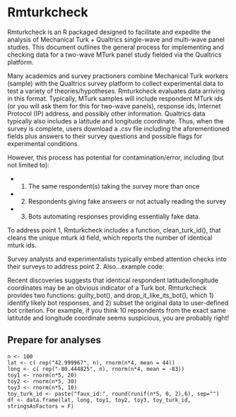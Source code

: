 
# Rmturkcheck

Rmturkcheck is an R packaged designed to facilitate and expedite the analysis of Mechanical Turk + Qualtrics single-wave and multi-wave panel studies. This document outlines the general process for implementing and checking data for a two-wave MTurk panel study fielded via the Qualtrics platform.

Many academics and survey practioners combine Mechanical Turk workers (sample) with the Qualtrics survey platform to collect experimental data to test a variety of theories/hypotheses. Rmturkcheck evaluates data arriving in this format. Typically, MTurk samples will include respondent MTurk ids (or you will ask them for this for two-wave panels), response ids, Internet Protocol (IP) address, and possibly other information. Qualtrics data typically also includes a latitude and longitude coordinate. Thus, when the survey is complete, users download a .csv file including the aforementioned fields plus answers to their survey questions and possible flags for experimental conditions.

However, this process has potential for contamination/error, including (but not limited to):

* 1. The same respondent(s) taking the survey more than once
* 2. Respondents giving fake answers or not actually reading the survey
* 3. Bots automating responses providing essentially fake data.

To address point 1, Rmturkcheck includes a function, clean_turk_id(), that cleans the unique mturk id field, which reports the number of identical mturk ids.

Survey analysts and experimentalists typically embed attention checks into their surveys to address point 2. Also...example code:

Recent discoveries suggests that identical respondent latitude/longitude coordinates may be an obvious indicator of a Turk bot. Rmturkcheck provides two functions: guilty_bot(), and drop_it_like_its_bot(), which 1) identify likely bot responses, and 2) subset the original data to user-defined bot criterion. For example, if you think 10 repsondents from the exact same latitutde and longitude coordinate seems suspicious, you are probably right!

## Prepare for analyses
```{r }
n <- 100
lat <- c( rep("42.999967", n), rnorm(n*4, mean = 44))
long <- c( rep("-80.444825", n), rnorm(n*4, mean = -83))
toy1 <- rnorm(n*5, 20)
toy2 <- rnorm(n*5, 30)
toy3 <- rnorm(n*5, 10)
toy_turk_id <- paste("faux_id:", round(runif(n*5, 0, 2),6), sep="")
df <- data.frame(lat, long, toy1, toy2, toy3, toy_turk_id, stringsAsFactors = F)
```
